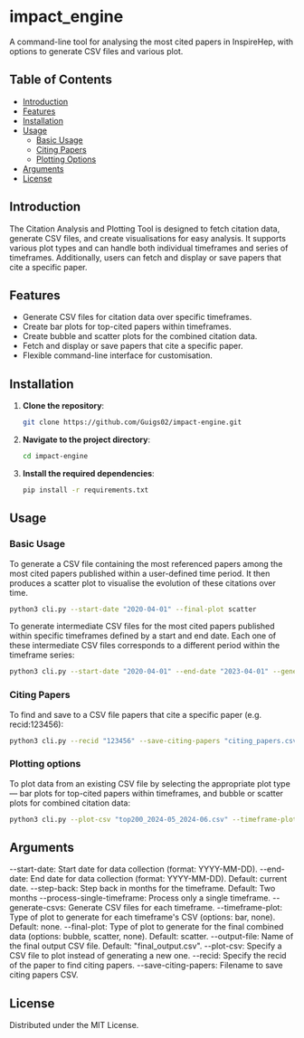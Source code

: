 # impact_engine
A command-line tool for analysing the most cited papers in InspireHep, with options to generate CSV files and various plot.  

## Table of Contents
- [Introduction](#introduction)
- [Features](#features)
- [Installation](#installation)
- [Usage](#usage)
  - [Basic Usage](#basic-usage)
  - [Citing Papers](#citing-papers)
  - [Plotting Options](#plotting-options)
- [Arguments](#arguments)
- [License](#license)

## Introduction

The Citation Analysis and Plotting Tool is designed to fetch citation data, generate CSV files, and create visualisations for easy analysis. It supports various plot types and can handle both individual timeframes and series of timeframes. Additionally, users can fetch and display or save papers that cite a specific paper.

## Features

- Generate CSV files for citation data over specific timeframes.
- Create bar plots for top-cited papers within timeframes.
- Create bubble and scatter plots for the combined citation data.
- Fetch and display or save papers that cite a specific paper.
- Flexible command-line interface for customisation.

## Installation

1. **Clone the repository**:
   ```bash
   git clone https://github.com/Guigs02/impact-engine.git

2. **Navigate to the project directory**:
    ```bash
    cd impact-engine

3. **Install the required dependencies**:
    ```bash
    pip install -r requirements.txt


## Usage

### Basic Usage

To generate a CSV file containing the most referenced papers among the most cited papers published within a user-defined time period. It then produces a scatter plot to visualise the evolution of these citations over time.

```bash
python3 cli.py --start-date "2020-04-01" --final-plot scatter
```
To generate intermediate CSV files for the most cited papers published within specific timeframes defined by a start and end date. Each one of these intermediate CSV files corresponds to a different period within the timeframe series:

```bash
python3 cli.py --start-date "2020-04-01" --end-date "2023-04-01" --generate-csvs
```

### Citing Papers

To find and save to a CSV file papers that cite a specific paper (e.g. recid:123456):
```bash
python3 cli.py --recid "123456" --save-citing-papers "citing_papers.csv"
```

### Plotting options

To plot data from an existing CSV file by selecting the appropriate plot type — bar plots for top-cited papers within timeframes, and bubble or scatter plots for combined citation data:

```bash
python3 cli.py --plot-csv "top200_2024-05_2024-06.csv" --timeframe-plot bar
```

## Arguments

--start-date: Start date for data collection (format: YYYY-MM-DD).
--end-date: End date for data collection (format: YYYY-MM-DD). Default: current date.
--step-back: Step back in months for the timeframe. Default: Two months
--process-single-timeframe: Process only a single timeframe.
--generate-csvs: Generate CSV files for each timeframe.
--timeframe-plot: Type of plot to generate for each timeframe's CSV (options: bar, none). Default: none.
--final-plot: Type of plot to generate for the final combined data (options: bubble, scatter, none). Default: scatter.
--output-file: Name of the final output CSV file. Default: "final_output.csv".
--plot-csv: Specify a CSV file to plot instead of generating a new one.
--recid: Specify the recid of the paper to find citing papers.
--save-citing-papers: Filename to save citing papers CSV.

## License

Distributed under the MIT License.

